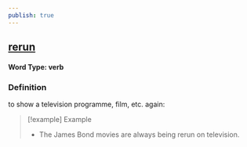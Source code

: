 ```yaml
---
publish: true
---
```

## [rerun](https://dictionary.cambridge.org/dictionary/english/rerun)

#### Word Type: verb
### Definition
to show a television programme, film, etc. again:

>[!example] Example
> - The James Bond movies are always being rerun on television.

